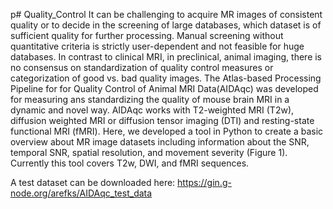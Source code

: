 p# Quality_Control
It can be challenging to acquire MR images of consistent quality or to decide in the screening of large databases, which dataset is of sufficient quality for further processing. Manual screening without quantitative criteria is strictly user-dependent and not feasible for huge databases. In contrast to clinical MRI, in preclinical, animal imaging, there is no consensus on standardization of quality control measures or categorization of good vs. bad quality images.  The Atlas-based Processing Pipeline for for Quality Control of Animal MRI Data(AIDAqc) was developed for measuring ans standardizing the quality of mouse brain MRI in a dynamic and novel way. AIDAqc works with T2-weighted MRI (T2w), diffusion weighted MRI or diffusion tensor imaging (DTI) and resting-state functional MRI (fMRI).   Here, we developed a tool in Python to create a basic overview about MR image datasets including information about the SNR, temporal SNR, spatial resolution, and movement severity (Figure 1). Currently this tool covers T2w, DWI, and fMRI sequences. 

A test dataset can be downloaded here: https://gin.g-node.org/arefks/AIDAqc_test_data
